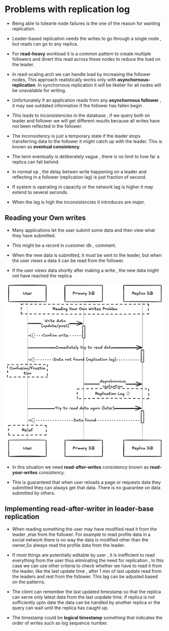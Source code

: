 # Problems with replication log

- Being able to tolearte node failures is the one of the reason for wanting replication.

- Leader-based replication needs the writes to go through a single node , but reads can go to any replica. 

- For **read-heavy** workload it is a common pattern to create multiple followers and divert this read across these nodes to reduce the load on the leader.

- In read-scaling arch we can handle load by increasing the follower nodes, This approach realistically works only with **asynchornous-replication**. In synchornous replication it will be likelier for all nodes will be unavailable for writing.

- Unfortunately if an application reads from any **asynchornous follower** , it may see outdated information if the follower has fallen begin . 

- This leads to inconsistencies in the database , if we query both on leader and follower we will get different results because all writes have not been reflected in the follower.

- The inconsistency is just a temporary state if the leader stops transferring data to the follower it might catch up with the leader. This is known as **eventual consistency**.

- The term eventually is deliberately vague , there is no limit to how far a replica can fall behind. 

- In normal op , the delay betwen write happening on a leader and reflecting in  a follower (replication lag) is just fraction of second.

- If system is operating in capacity or the network lag is higher it may extend to several seconds.

- When the lag is high the inconsistencies it introduces are major. 

## Reading your Own writes

- Many applications let the user submit some data and then view what they have submitted.

- This might be a record in customer db , comment.

- When the new data is submitted, it must be sent to the leader, but when the user views a data it can be read from the follower.

- If the user views data shortly after making a write , the new data might not have reached the replica

![Read your own writes](../assets/read-your-writes.png)

- In this situation we need **read-after-writes** consistency known as **read-your-writes** consistency.

- This is guaranteed that when user reloads a page or requests data they submitted they can always get that data. There is no guarantee on data submitted by others.

## Implementing read-after-writer in leader-base replication

- When reading something the user may have modified read it from the leader ,else from the follower. For example to read profile data in a social network there is no way the data is modified other than the owner,So always read the profile data from the leader.


- If most things are potentially editable by user , it is inefficient to read everything from the user thus eliminating the need for replication , In this case we can use other criteria to check whether we have to read it from the leader, like the last update time , after 1 min of last update read from the leaders and rest from the follower. This lag can be adjusted based on the patterns.


-  The client can remember the last updated timestamp so that the replica can serve only latest data from the last uopdate time. if replica is not sufficiently upto date the data can be handled by another replica or the query can wait until the replica has caught up.

- The timestamp could be **logical timestamp** something that indicates the order of writes such as log sequence number.
